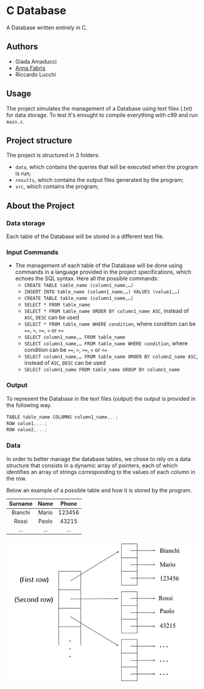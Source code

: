 # C Database
A Database written entirely in C.

## Authors
* Giada Amaducci
* [Anna Fabris](https://github.com/annafabris)
* Riccardo Lucchi

## Usage
The project simulates the management of a Database using text files (.txt) for data storage. To test it's enought to compile everything with c99 and run `main.c`.

## Project structure
The project is structured in 3 folders:

- `data`, which contains the queries that will be executed when the program is run;
- `results`, which contains the output files generated by the program;
- `src`, which contains the program;

## About the Project

### Data storage
Each table of the Database will be stored in a different text file.

### Input Commands
- The management of each table of the Database will be done using commands in a language provided in the project specifications, which echoes the SQL syntax.
Here all the possible commands:
    - `CREATE TABLE table_name (column1_name,…)` 
    - `INSERT INTO table_name (column1_name,…) VALUES (value1,…)` 
    - `CREATE TABLE table_name (column1_name,…)` 
    - `SELECT * FROM table_name` 
    - `SELECT * FROM table_name ORDER BY column1_name ASC`, instead of `ASC`, `DESC` can be used
    - `SELECT * FROM table_name WHERE condition`, where condition can be `==`, `>`, `>=`, `<` or `<=`
    - `SELECT column1_name,… FROM table_name` 
    - `SELECT column1_name,… FROM table_name WHERE condition`, where condition can be `==`, `>`, `>=`, `<` or `<=`
    - `SELECT column1_name,… FROM table_name ORDER BY column2_name ASC`, instead of `ASC`, `DESC` can be used
    - `SELECT column1_name FROM table_name GROUP BY column1_name`
### Output
To represent the Database in the text files (output) the output is provided in the following way.
```c 
TABLE table_name COLUMNS column1_name,..; 
ROW value1,...;
ROW value2,...;
```

### Data
In order to better manage the database tables, we chose to rely on a data structure that consists in a dynamic array of pointers, each of which identifies an array of strings corresponding to the values of each column in the row.

Below an example of a possible table and how it is stored by the program.

| Surname |  Name |  Phone |
|:-------:|:-----:|:------:|
| Bianchi | Mario | 123456 |
|  Rossi  | Paolo | 43215 |
|   ...   |  ...  |   ...  |

![Alt text](C_Database.png?raw=true)